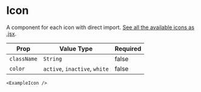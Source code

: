# Icon
A component for each icon with direct import. [See all the available icons as .jsx](https://github.com/lana/b2c-mapp-ui/tree/master/src/icons).


| Prop |  Value Type | Required |
| --- | --- | --- |
| `className` | `String` | false |
| `color` | `active`, `inactive`, `white` | false |

```
<ExampleIcon />
```
